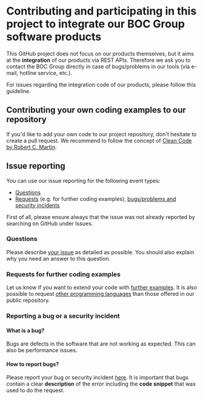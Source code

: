 # Contributing and participating in this project to integrate our BOC Group software products
This GitHub project does not focus on our products themselves, but it aims at the **integration** of our products via REST APIs.
Therefore we ask you to contact the BOC Group directly in case of bugs/problems in our tools (via e-mail, hotline service, etc.).

For issues regarding the integration code of our products, please follow this guideline.

## Contributing your own coding examples to our repository
If you'd like to add your own code to our project repository, don't hesitate to create a pull request.
We recommend to follow the concept of [Clean Code by Robert C. Martin](https://www.oreilly.com/library/view/clean-code/9780136083238/chapter01.html).

## Issue reporting
You can use our issue reporting for the following event types:
* [Questions](https://github.com/BOC-Group/rest-examples/issues/new?assignees=&labels=question&template=question.md&title=%5BQuestion%5D)
* [Requests](https://github.com/BOC-Group/rest-examples/issues/new?assignees=&labels=&template=feature_request.md&title=%5BRequest%5D) (e.g. for further coding examples), [bugs/problems and security incidents](https://github.com/BOC-Group/rest-examples/issues/new?assignees=&labels=bug&template=bug_report.md&title=%5BBug%5D)

First of all, please ensure always that the issue was not already reported by searching on GitHub under Issues.

### Questions
Please describe [your issue](https://github.com/BOC-Group/rest-examples/issues/new?assignees=&labels=question&template=question.md&title=%5BQuestion%5D) as detailed as possible. You should also explain why you need an answer to this question.

### Requests for further coding examples
Let us know if you want to extend your code with [further examples](https://github.com/BOC-Group/rest-examples/issues/new?assignees=&labels=&template=feature_request.md&title=%5BRequest%5D). It is also possible to request [other programming languages](https://github.com/BOC-Group/rest-examples/issues/new?assignees=&labels=&template=feature_request.md&title=%5BRequest%5D) than those offered in our public repository.

### Reporting a bug or a security incident
#### What is a bug?
Bugs are defects in the software that are not working as expected. This can also be performance issues.
#### How to report bugs?
Please report your bug or security incident [here](https://github.com/BOC-Group/rest-examples/issues/new?assignees=&labels=bug&template=bug_report.md&title=%5BBug%5D). It is important that bugs contain a clear **description** of the error including the **code snippet** that was used to do the request.
